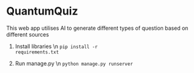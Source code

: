 # QuantumQuiz
This web app utilises AI to generate different types of question based on different sources

1. Install libraries \n
 <code>pip install -r requirements.txt</code>

2. Run manage.py \n
   <code>python manage.py runserver</code>
